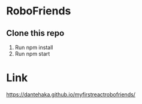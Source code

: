 # RoboFriends

## Clone this repo
1. Run npm install
2. Run npm start

# Link
https://dantehaka.github.io/myfirstreactrobofriends/
